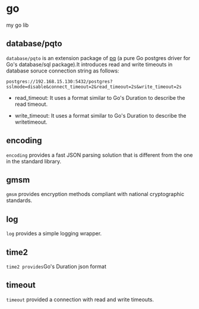 # go

my go lib


## database/pqto 

`database/pqto` is an extension package of  [pq](github.com/lib/pq) (a pure Go postgres driver for Go's database/sql package).It introduces read and write timeouts in database soruce connection string as follows:

```
postgres://192.168.15.130:5432/postgres?sslmode=disable&connect_timeout=2&read_timeout=2s&write_timeout=2s
```

* read_timeout: It uses a format similar to Go's Duration to describe the read timeout.

* write_timeout: It uses a format similar to Go's Duration to describe the writetimeout.

## encoding

`encoding` provides a fast JSON parsing solution that is different from the one in the standard library.

## gmsm

`gmsm` provides encryption methods compliant with national cryptographic standards.

## log

`log` provides a simple logging wrapper.

## time2

`time2 provides`Go's Duration json format

## timeout

`timeout` provided a connection with read and write timeouts.